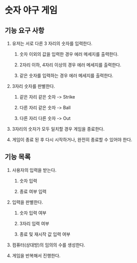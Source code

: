 # 숫자 야구 게임

## 기능 요구 사항

1. 유저는 서로 다른 3 자리의 숫자를 입력한다.

   1. 숫자 이외의 값을 입력한 경우 에러 메세지를 출력한다.

   2. 2자리 이하, 4자리 이상의 경우 에러 메세지를 출력한다.

   3. 같은 숫자를 입력하는 경우 에러 메세지를 출력한다.

3. 3자리 숫자를 판별한다.

   1. 같은 자리 같은 숫자 -> Strike

   2. 다른 자리 같은 숫자 -> Ball

   3. 다른 자리 다른 숫자 -> Out

4. 3자리의 숫자가 모두 일치할 경우 게임을 종료한다.

5. 게임이 종료 된 후 다시 시작하거나, 완전히 종료할 수 있어야 한다.

## 기능 목록

1. 사용자의 입력을 받는다.

   1. 숫자 입력

   2. 종료 여부 입력

2. 입력을 판별한다.

   1. 숫자 입력 여부

   2. 3자리 입력 여부

   3. 종료 및 재시작 값 입력 여부

3. 컴퓨터(상대방)의 임의의 수를 생성한다.

4. 게임을 반복해서 진행한다.


